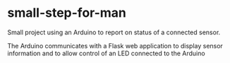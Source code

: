 # small-step-for-man

Small project using an Arduino to report on status of a connected sensor.

The Arduino communicates with a Flask web application to display sensor information and to allow control of an LED connected to the Arduino
